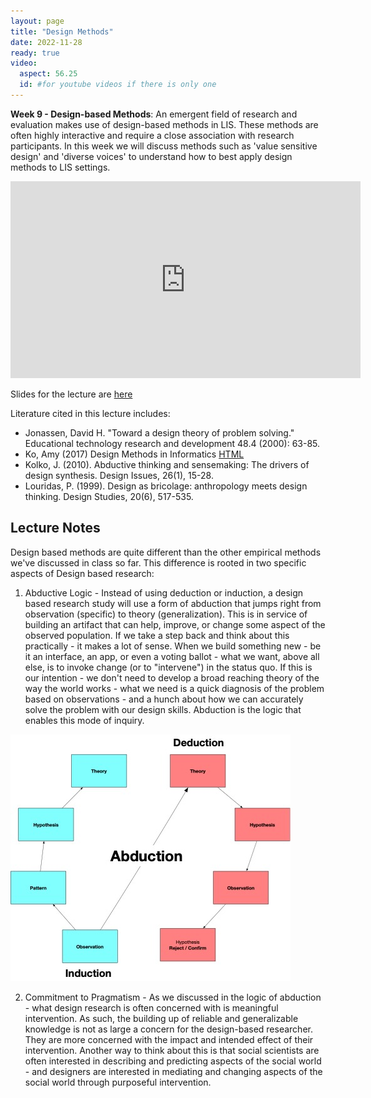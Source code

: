 ```yaml
---
layout: page
title: "Design Methods"
date: 2022-11-28
ready: true
video:
  aspect: 56.25
  id: #for youtube videos if there is only one
---
```


**Week 9 - Design-based Methods**: An emergent field of research and evaluation makes use of design-based methods in LIS. These methods are often highly interactive and require a close association with research participants. In this week we will discuss methods such as 'value sensitive design' and 'diverse voices' to understand how to best apply design methods to LIS settings.

<iframe width="560" height="315" src="https://www.youtube.com/embed/k-nozYfOCyc" frameborder="0" allow="accelerometer; autoplay; clipboard-write; encrypted-media; gyroscope; picture-in-picture" allowfullscreen></iframe>

Slides for the lecture are [here](https://github.com/nniiicc/LIS-570-Au2020/raw/master/slides/LIS570-DesignAsMethod.pdf)

Literature cited in this lecture includes:

- Jonassen, David H. "Toward a design theory of problem solving." Educational technology research and development 48.4 (2000): 63-85.
- Ko, Amy (2017) Design Methods in Informatics [HTML](https://faculty.washington.edu/ajko/books/design-methods/)
- Kolko, J. (2010). Abductive thinking and sensemaking: The drivers of design synthesis. Design Issues, 26(1), 15-28.	 	
- Louridas, P. (1999). Design as bricolage: anthropology meets design thinking. Design Studies, 20(6), 517-535.


## Lecture Notes
Design based methods are quite different than the other empirical methods we've discussed in class so far. This difference is rooted in two specific aspects of Design based research:

1. Abductive Logic - Instead of using deduction or induction, a design based research study will use a form of abduction that jumps right from observation (specific) to theory (generalization). This is in service of building an artifact that can help, improve, or change some aspect of the observed population. If we take a step back and think about this practically - it makes a lot of sense. When we build something new - be it an interface, an app, or even a voting ballot - what we want, above all else, is to invoke change (or to "intervene") in the status quo. If this is our intention - we don't need to develop a broad reaching theory of the way the world works - what we need is a quick diagnosis of the problem based on observations - and a hunch about how we can accurately solve the problem with our design skills. Abduction is the logic that enables this mode of inquiry.

![](https://raw.githubusercontent.com/nniiicc/LIS-570-Au2020/master/images/Abduction.jpg)

2. Commitment to Pragmatism - As we discussed in the logic of abduction - what design research is often concerned with is meaningful intervention. As such, the building up of reliable and generalizable knowledge is not as large a concern for the design-based researcher. They are more concerned with the impact and intended effect of their intervention. Another way to think about this is that social scientists are often interested in describing and predicting aspects of the social world - and designers are interested in mediating and changing aspects of the social world through purposeful intervention.  
